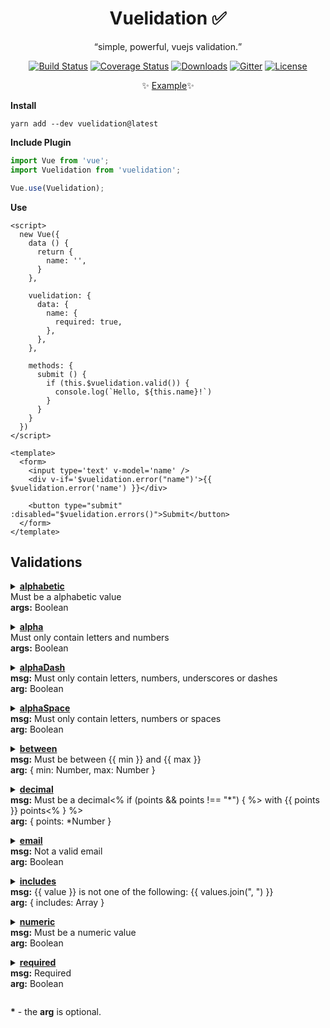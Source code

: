<h1 align="center">Vuelidation ✅</h1>

<p align="center">
  <q>simple, powerful, vuejs validation.</q>
</p>

<p align="center">
  <a href="https://travis-ci.org/cj/vuelidation"><img src="https://img.shields.io/travis/cj/vuelidation/master.svg" alt="Build Status" target="_blank"></a>
  <a href="https://coveralls.io/github/cj/vuelidation?branch=master"><img src="https://img.shields.io/coveralls/cj/vuelidation/master.svg" alt="Coverage Status" target="_blank"></a>
  <a href="https://www.npmjs.com/package/vuelidation"><img src="https://img.shields.io/npm/dt/vuelidation.svg" alt="Downloads" target="_blank"></a>
  <a href="https://gitter.im/cj/vuelidation"><img src="https://img.shields.io/badge/GITTER-join%20chat-green.svg" alt="Gitter" target="_blank"></a>
  <a href="https://github.com/cj/vuelidation/blob/master/LICENSE.md"><img src="https://img.shields.io/npm/l/vuelidation.svg" alt="License" target="_blank"></a>
</p>

<p align="center">
  ✨ <a href="https://codepen.io/cj/pen/BRNzgd">Example</a>✨
</p>

**Install**

`yarn add --dev vuelidation@latest`

**Include Plugin**
```javascript
import Vue from 'vue';
import Vuelidation from 'vuelidation';

Vue.use(Vuelidation);
```
**Use**
```vue
<script>
  new Vue({
    data () {
      return {
        name: '',
      }
    },
    
    vuelidation: {
      data: {
        name: {
          required: true,
        },
      },
    },
    
    methods: {
      submit () {
        if (this.$vuelidation.valid()) {
          console.log(`Hello, ${this.name}!`)
        }
      }
    }
  })
</script>

<template>
  <form>
    <input type='text' v-model='name' />
    <div v-if='$vuelidation.error("name")'>{{ $vuelidation.error('name') }}</div>
    
    <button type="submit" :disabled="$vuelidation.errors()">Submit</button>
  </form>
</template>
```

## Validations

<details>
<summary>
  <a href='#validations-alphabetic'><b>alphabetic</b></a>
  <p style='margin: 0; '>
    <ul style='margin: 0; padding: 0; list-style-type: none;'>
      <li>Must be a alphabetic value</li>
      <li><b>args:</b> Boolean</li>
    </ul>
  </p>
</summary>

```javascript
{
  alphabetic: true,
}
```
</details>

<details>
<summary>
  <a href='#validations-alpha'><b>alpha</b></a>
  <p style='margin: 0; '>
    <ul style='margin: 0; padding: 0; list-style-type: none;'>
      <li>Must only contain letters and numbers</li>
      <li><b>args:</b> Boolean</li>
    </ul>
  </p>
</summary>

```javascript
{
  alpha: true,
}
```
</details>

<details>
<summary>
  <a href='#validations-alphaDash'><b>alphaDash</b></a>
  <p style='margin: 0; '>
    <ul style='margin: 0; padding: 0; list-style-type: none;'>
      <li><b>msg:</b> Must only contain letters, numbers, underscores or dashes</li>
      <li><b>arg:</b> Boolean</li>
    </ul>
  </p>
</summary>

```javascript
{
  alphaDash: true,
}
```
</details>

<details>
<summary>
  <a href='#validations-alphaSpace'><b>alphaSpace</b></a>
  <p style='margin: 0; '>
    <ul style='margin: 0; padding: 0; list-style-type: none;'>
      <li><b>msg:</b> Must only contain letters, numbers or spaces</li>
      <li><b>arg:</b> Boolean</li>
    </ul>
  </p>
</summary>

```javascript
{
  alphaSpace: true,
}
```
</details>

<details>
<summary>
  <a href='#validations-between'><b>between</b></a>
  <p style='margin: 0; '>
    <ul style='margin: 0; padding: 0; list-style-type: none;'>
      <li><b>msg:</b> Must be between {{ min }} and {{ max }}</li>
      <li><b>arg:</b> { min: Number, max: Number }</li>
    </ul>
  </p>
</summary>

```javascript
{
  between: {
    min: 5,
    max: 10,
  },
}
```
</details>

<details>
<summary>
  <a href='#validations-decimal'><b>decimal</b></a>
  <p style='margin: 0; '>
    <ul style='margin: 0; padding: 0; list-style-type: none;'>
      <li><b>msg:</b> Must be a decimal<% if (points && points !== "*") { %> with {{ points }} points<% } %></li>
      <li><b>arg:</b> { points: *Number }</li>
    </ul>
  </p>
</summary>

```javascript
{
  decimal: {
    points: 2,
  },
}
```
</details>

<details>
<summary>
  <a href='#validations-email'><b>email</b></a>
  <p style='margin: 0; '>
    <ul style='margin: 0; padding: 0; list-style-type: none;'>
      <li><b>msg:</b> Not a valid email</li>
      <li><b>arg:</b> Boolean</li>
    </ul>
  </p>
</summary>

```javascript
{
  email: true,
}
```
</details>

<details>
<summary> <a href='#validations-includes'><b>includes</b></a>
  <p style='margin: 0; '>
    <ul style='margin: 0; padding: 0; list-style-type: none;'>
      <li><b>msg:</b> {{ value }} is not one of the following: {{ values.join(", ") }}</li>
      <li><b>arg:</b> { includes: Array }</li>
    </ul>
  </p>
</summary>

```javascript
{
  includes: ['foo', 'bar'],
}
```
</details>

<details>
<summary>
  <a href='#validations-numeric'><b>numeric</b></a>
  <p style='margin: 0; '>
    <ul style='margin: 0; padding: 0; list-style-type: none;'>
      <li><b>msg:</b> Must be a numeric value</li>
      <li><b>arg:</b> Boolean</li>
    </ul>
  </p>
</summary>

```javascript
{
  numeric: true,
}
```
</details>

<details>
<summary>
  <a href='#validations-required'><b>required</b></a>
  <p style='margin: 0; '>
    <ul style='margin: 0; padding: 0; list-style-type: none;'>
      <li><b>msg:</b> Required</li>
      <li><b>arg:</b> Boolean</li>
    </ul>
  </p>
</summary>

```javascript
{
  required: true,
}
```
</details>

<b>*</b> - the **arg** is optional.
